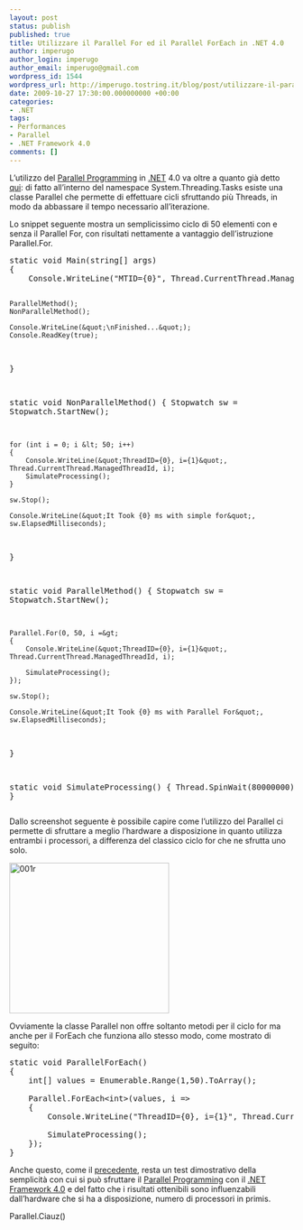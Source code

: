 ```yaml
---
layout: post
status: publish
published: true
title: Utilizzare il Parallel For ed il Parallel ForEach in .NET 4.0
author: imperugo
author_login: imperugo
author_email: imperugo@gmail.com
wordpress_id: 1544
wordpress_url: http://imperugo.tostring.it/blog/post/utilizzare-il-parallel-for-ed-il-parallel-foreach-in-net-40/
date: 2009-10-27 17:30:00.000000000 +00:00
categories:
- .NET
tags:
- Performances
- Parallel
- .NET Framework 4.0
comments: []
---
```

<p>L’utilizzo del <a title="Parallel Programming" href="http://en.wikipedia.org/wiki/Parallel_computing" rel="nofollow" target="_blank">Parallel Programming</a> in <a title=".NET Framework" href="http://imperugo.tostring.it/categories/archive/.NET" target="_blank">.NET</a> 4.0 va oltre a quanto già detto <a title="Welcome Parallel Linq" href="http://imperugo.tostring.it/blog/post/welcome-parallel-linq" target="_blank">qui</a>: di fatto all’interno del namespace System.Threading.Tasks esiste una classe Parallel che permette di effettuare cicli sfruttando più Threads, in modo da abbassare il tempo necessario all’iterazione.</p>  <p>Lo snippet seguente mostra un semplicissimo ciclo di 50 elementi con e senza il Parallel For, con risultati nettamente a vantaggio dell’istruzione Parallel.For.</p>  <pre class="brush: csharp; ruler: true;">static void Main(string[] args)
{
    Console.WriteLine(&quot;MTID={0}&quot;, Thread.CurrentThread.ManagedThreadId);

    ParallelMethod();
    NonParallelMethod();
    
    Console.WriteLine(&quot;\nFinished...&quot;);
    Console.ReadKey(true);
}

static void NonParallelMethod()
{
    Stopwatch sw = Stopwatch.StartNew();

    for (int i = 0; i &lt; 50; i++)
    {
        Console.WriteLine(&quot;ThreadID={0}, i={1}&quot;, Thread.CurrentThread.ManagedThreadId, i);
        SimulateProcessing();
    }

    sw.Stop();

    Console.WriteLine(&quot;It Took {0} ms with simple for&quot;, sw.ElapsedMilliseconds);
}

static void ParallelMethod()
{
    Stopwatch sw = Stopwatch.StartNew();

    Parallel.For(0, 50, i =&gt;
    {
        Console.WriteLine(&quot;ThreadID={0}, i={1}&quot;, Thread.CurrentThread.ManagedThreadId, i);

        SimulateProcessing();
    });

    sw.Stop();

    Console.WriteLine(&quot;It Took {0} ms with Parallel For&quot;, sw.ElapsedMilliseconds);
}

static void SimulateProcessing()
{
    Thread.SpinWait(80000000);
}</pre>

<p>Dallo screenshot seguente è possibile capire come l’utilizzo del Parallel ci permette di sfruttare a meglio l’hardware a disposizione in quanto utilizza entrambi i processori, a differenza del classico ciclo for che ne sfrutta uno solo.</p>

<p><a href="http://imperugo.tostring.it/Content/Uploaded/image/001r_2.jpg" rel="shadowbox"><img style="border-right-width: 0px; display: inline; border-top-width: 0px; border-bottom-width: 0px; border-left-width: 0px" title="001r" border="0" alt="001r" src="http://imperugo.tostring.it/Content/Uploaded/image/001r_thumb.jpg" width="283" height="267" /></a> </p>

<p>Ovviamente la classe Parallel non offre soltanto metodi per il ciclo for ma anche per il ForEach che funziona allo stesso modo, come mostrato di seguito:</p>

<pre class="brush: csharp; ruler: true;">static void ParallelForEach()
{
    int[] values = Enumerable.Range(1,50).ToArray();

    Parallel.ForEach&lt;int&gt;(values, i =&gt;
    {
        Console.WriteLine(&quot;ThreadID={0}, i={1}&quot;, Thread.CurrentThread.ManagedThreadId, i);

        SimulateProcessing();
    });
}</pre>

<p>Anche questo, come il <a title="Welcome Parallel Linq" href="http://imperugo.tostring.it/blog/post/welcome-parallel-linq" target="_blank">precedente</a>, resta un test dimostrativo della semplicità con cui si può sfruttare il <a title="Parallel Programming" href="http://en.wikipedia.org/wiki/Parallel_computing" rel="nofollow" target="_blank">Parallel Programming</a> con il <a title=".NET Framework 4.0" href="http://imperugo.tostring.it/tags/archive/.net+framework+4.0" target="_blank">.NET Framework 4.0</a> e del fatto che i risultati ottenibili sono influenzabili dall’hardware che si ha a disposizione, numero di processori in primis.</p>

<p>Parallel.Ciauz()</p>
